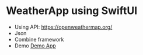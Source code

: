 # WeatherApp using SwiftUI
- Using API: https://openweathermap.org/
- Json
- Combine framework
- Demo
[Demo App](https://www.dropbox.com/s/9vibkut4agll8ri/Screen%20Recording%202021-05-16%20at%2017.02.58.mov?dl=0)
